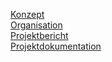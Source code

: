 [Konzept](https://geodatenprojekt.github.io/GeoLeo-Dokumentation/konzept)  
[Organisation](https://geodatenprojekt.github.io/GeoLeo-Dokumentation/organisation)  
[Projektbericht](https://geodatenprojekt.github.io/GeoLeo-Dokumentation/projektbericht)  
[Projektdokumentation](https://geodatenprojekt.github.io/GeoLeo-Dokumentation/projekt_dokumentation)   


